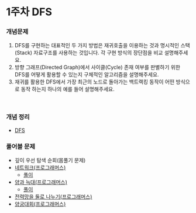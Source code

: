 # 1주차 DFS

### 개념문제
1.	DFS를 구현하는 대표적인 두 가지 방법은 재귀호출을 이용하는 것과 명시적인 스택(Stack) 자료구조를 사용하는 것입니다. 각 구현 방식의 장단점을 비교 설명해주세요.
2.	방향 그래프(Directed Graph)에서 사이클(Cycle) 존재 여부를 판별하기 위한 DFS를 어떻게 활용할 수 있는지 구체적인 알고리즘을 설명해주세요.
3.	재귀를 활용한 DFS에서 가장 최근의 노드로 돌아가는 백트랙킹 동작이 어떤 방식으로 동작 하는지 하나의 예를 들어 설명해주세요.

<br>

### 개념 정리
- [DFS](week01-dfs-concept.md)

### 풀어볼 문제
- 깊이 우선 탐색 순회(몸풀기 문제)
- [네트워크(프로그래머스)](https://school.programmers.co.kr/learn/courses/30/lessons/43162)
    - [풀이](dfs-43162-network.py)
- [양과 늑대(프로그래머스)](https://school.programmers.co.kr/learn/courses/30/lessons/92343)
    - [풀이](dfs_92343_wolf_and_sheep.py)
- [전력망을 둘로 나누기(프로그래머스)](https://school.programmers.co.kr/learn/courses/30/lessons/86971) 
- [양궁대회(프로그래머스)](https://school.programmers.co.kr/learn/courses/30/lessons/92342) 

